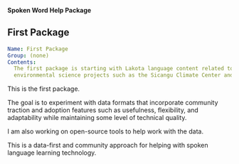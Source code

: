 [//]: # (ruler 5678901234567890123456789012345678901234567890123456789012345678)

**Spoken Word Help Package**

## First Package

```yml
Name: First Package
Group: (none)
Contents:
  The first package is starting with Lakota language content related to
  environmental science projects such as the Sicangu Climate Center and ESIIL.
```

This is the first package.

The goal is to experiment with data formats that incorporate community traction
and adoption features such as usefulness, flexibility, and adaptability while 
maintaining some level of technical quality.

I am also working on open-source tools to help work with the data.

This is a data-first and community approach for helping with spoken language 
learning technology.

[//]: # (ruler 5678901234567890123456789012345678901234567890123456789012345678)
